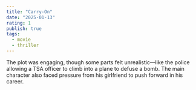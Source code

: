 ```yaml
---
title: "Carry-On"
date: "2025-01-13"
rating: 1
publish: true
tags:
  - movie
  - thriller
---
```


The plot was engaging, though some parts felt unrealistic—like the police allowing a TSA officer to climb into a plane to defuse a bomb. The main character also faced pressure from his girlfriend to push forward in his career.
